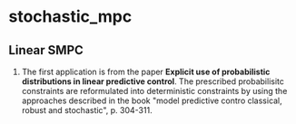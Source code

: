 # stochastic_mpc

## Linear SMPC

1. The first application is from the paper **Explicit use of probabilistic distributions in linear predictive control**. The prescribed probabilisitc constraints are reformulated into deterministic constraints by using the approaches described in the book "model predictive contro classical, robust and stochastic", p. 304-311.
